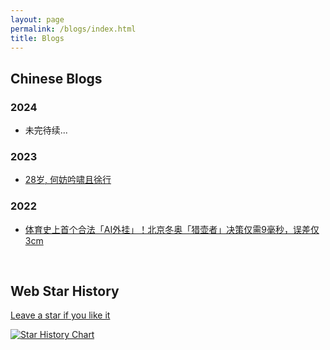 ```yaml
---
layout: page
permalink: /blogs/index.html
title: Blogs
---
```


## Chinese Blogs

### 2024

- 未完待续...

### 2023

- [28岁, 何妨吟啸且徐行](https://xuankeshi.github.io/blogs/28years/)

### 2022

- [体育史上首个合法「AI外挂」！北京冬奥「猎壶者」决策仅需9毫秒，误差仅3cm](https://xuankeshi.github.io/blogs/curlinghunter/)

<!-- 
### 2024

- [AAAI 2024 温哥华参会实录](https://caihanlin.com/blogs/aaai-24/)
- [24Fall，英国硕士项目申请实录](https://caihanlin.com/blogs/24fall/)

### 2023

- [21岁，何妨吟啸且徐行](https://caihanlin.com/blogs/21yrs)<br>
- [极简风个人网站搭建指南](https://caihanlin.com/blogs/web)<br>
- [海外暑研申请指南](https://caihanlin.com/blogs/summer-res)<br>
- [数学建模竞赛的成功四要素](https://caihanlin.com/blogs/team2023)

### 2022

- [20岁，宽心且看月中桂](https://caihanlin.com/blogs/20yrs)<br>
- [Cambridge 线上暑研回忆录](https://caihanlin.com/blogs/cambridge/)<br>
- [暂停、暂停、暂停](https://caihanlin.com/blogs/stop/)

### 2021

- [19岁，山高路亦远](https://caihanlin.com/blogs/19yrs)<br>
- [星野学社实习回忆录](https://caihanlin.com/blogs/star)

### 2020

- [18岁，缓慢受锤的黄金年代](https://caihanlin.com/blogs/18yrs)<br>
- [本科博客，笔记，回忆录](https://mieclance.club/) -->



<br>

## Web Star History

[Leave a star if you like it](https://github.com/Xuankeshi/Xuankeshi.github.io)

[![Star History Chart](https://api.star-history.com/svg?repos=XuankeShi/Xuankeshi.github.io&type=Date)](https://star-history.com/#Xuankeshi/Xuankeshi.github.io&Date)

<br>

<script src="https://giscus.app/client.js"
        data-repo="Xuankeshi/XuankeShi.github.io"
        data-repo-id="R_kgDOLIEQGg"
        data-category="Announcements"
        data-category-id="DIC_kwDOLIEQGs4CctrL"
        data-mapping="pathname"
        data-strict="0"
        data-reactions-enabled="1"
        data-emit-metadata="0"
        data-input-position="bottom"
        data-theme="preferred_color_scheme"
        data-lang="zh-CN"
        crossorigin="anonymous"
        async>
</script>
